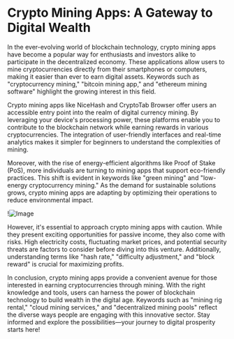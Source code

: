 # Crypto Mining Apps: A Gateway to Digital Wealth

In the ever-evolving world of blockchain technology, crypto mining apps have become a popular way for enthusiasts and investors alike to participate in the decentralized economy. These applications allow users to mine cryptocurrencies directly from their smartphones or computers, making it easier than ever to earn digital assets. Keywords such as "cryptocurrency mining," "bitcoin mining app," and "ethereum mining software" highlight the growing interest in this field.

Crypto mining apps like NiceHash and CryptoTab Browser offer users an accessible entry point into the realm of digital currency mining. By leveraging your device's processing power, these platforms enable you to contribute to the blockchain network while earning rewards in various cryptocurrencies. The integration of user-friendly interfaces and real-time analytics makes it simpler for beginners to understand the complexities of mining.

Moreover, with the rise of energy-efficient algorithms like Proof of Stake (PoS), more individuals are turning to mining apps that support eco-friendly practices. This shift is evident in keywords like "green mining" and "low-energy cryptocurrency mining." As the demand for sustainable solutions grows, crypto mining apps are adapting by optimizing their operations to reduce environmental impact.

!![Image](https://github.com/user-attachments/assets/590b50a7-4459-4e76-8a31-559aed223621)

However, it's essential to approach crypto mining apps with caution. While they present exciting opportunities for passive income, they also come with risks. High electricity costs, fluctuating market prices, and potential security threats are factors to consider before diving into this venture. Additionally, understanding terms like "hash rate," "difficulty adjustment," and "block reward" is crucial for maximizing profits.

In conclusion, crypto mining apps provide a convenient avenue for those interested in earning cryptocurrencies through mining. With the right knowledge and tools, users can harness the power of blockchain technology to build wealth in the digital age. Keywords such as "mining rig rental," "cloud mining services," and "decentralized mining pools" reflect the diverse ways people are engaging with this innovative sector. Stay informed and explore the possibilities—your journey to digital prosperity starts here!